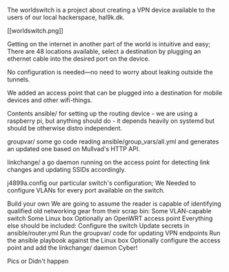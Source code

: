 The worldswitch is a project about creating a VPN device available to the users of our local hackerspace, hal9k.dk.

[[worldswitch.png]]

Getting on the internet in another part of the world is intuitive and easy; There are 48 locations available, select a destination by plugging an ethernet cable into the desired port on the device.

No configuration is needed—no need to worry about leaking outside the tunnels.

We added an access point that can be plugged into a destination for mobile devices and other wifi-things.

Contents
ansible/ for setting up the routing device - we are using a raspberry pi, but anything should do - it depends heavily on systemd but should be otherwise distro independent.

groupvar/ some go code reading ansible/group_vars/all.yml and generates an updated one based on Mullvad's HTTP API.

linkchange/ a go daemon running on the access point for detecting link changes and updating SSIDs accordingly.

j4899a.config our particular switch's configuration; We Needed to configure VLANs for every port available on the switch.

Build your own
We are going to assume the reader is capable of identifying qualified old networking gear from their scrap bin:
Some VLAN-capable switch
Some Linux box
Optionally an OpenWRT access point
Everything else should be included:
Configure the switch
Update secrets in ansible/router.yml
Run the groupvar/ code for updating VPN endpoints
Run the ansible playbook against the Linux box
Optionally configure the access point and add the linkchange/ daemon
Cyber!

Pics or Didn't happen
<img><img>
